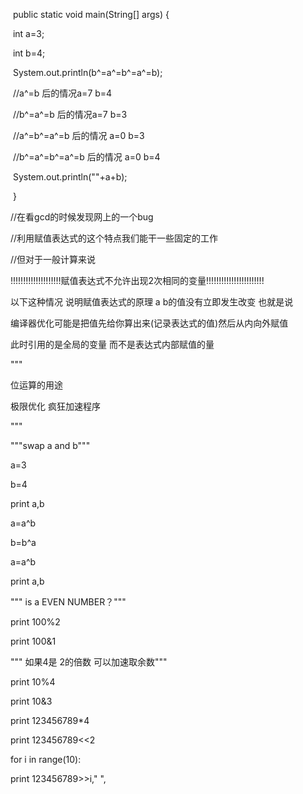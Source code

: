 ​	public static void main(String[] args) {

​		int a=3;

​		int b=4;

​		System.out.println(b^=a^=b^=a^=b);

​		//a^=b 后的情况a=7 b=4

​		//b^=a^=b 后的情况a=7 b=3

​		//a^=b^=a^=b 后的情况 a=0 b=3

​		//b^=a^=b^=a^=b 后的情况 a=0 b=4

​		System.out.println(""+a+b);

​	}

//在看gcd的时候发现网上的一个bug

//利用赋值表达式的这个特点我们能干一些固定的工作

//但对于一般计算来说 

!!!!!!!!!!!!!!!!!!!!赋值表达式不允许出现2次相同的变量!!!!!!!!!!!!!!!!!!!!!!!

以下这种情况 说明赋值表达式的原理 a b的值没有立即发生改变 也就是说

编译器优化可能是把值先给你算出来(记录表达式的值)然后从内向外赋值

此时引用的是全局的变量 而不是表达式内部赋值的量 

"""

位运算的用途

极限优化 疯狂加速程序

"""

"""swap a and b"""

a=3

b=4

print a,b

a=a^b

b=b^a

a=a^b

print a,b



""" is a EVEN NUMBER？"""

print 100%2

print 100&1

""" 如果4是 2的倍数 可以加速取余数"""

print 10%4

print 10&3



print 123456789*4

print 123456789<<2

for i in range(10):

  print 123456789>>i," ",